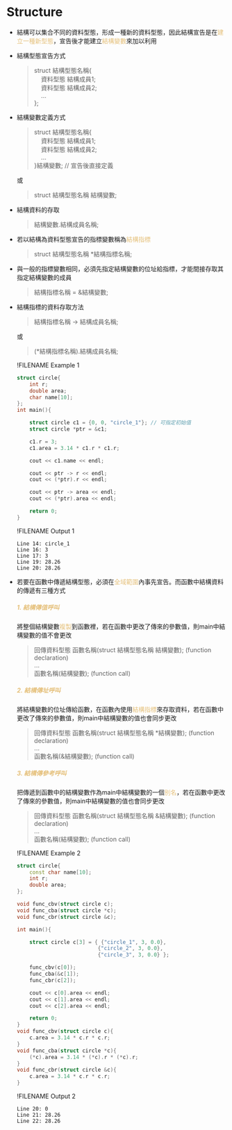 # Structure

- 結構可以集合不同的資料型態，形成一種新的資料型態，因此結構宣告是在<span style="color:#e5c07b">建立一種新型態</span>，宣告後才能建立<span style="color:#e5c07b">結構變數</span>來加以利用  
- 結構型態宣告方式
  >struct 結構型態名稱{  
  >&nbsp;&nbsp;&nbsp;&nbsp;資料型態 結構成員1;  
  >&nbsp;&nbsp;&nbsp;&nbsp;資料型態 結構成員2;  
  >&nbsp;&nbsp;&nbsp;&nbsp;...  
  >};

- 結構變數定義方式
  >struct 結構型態名稱{  
  >&nbsp;&nbsp;&nbsp;&nbsp;資料型態 結構成員1;  
  >&nbsp;&nbsp;&nbsp;&nbsp;資料型態 結構成員2;  
  >&nbsp;&nbsp;&nbsp;&nbsp;...  
  >}結構變數; // 宣告後直接定義  
  
  或
  >struct 結構型態名稱 結構變數;

- 結構資料的存取
  >結構變數.結構成員名稱;

- 若以結構為資料型態宣告的指標變數稱為<span style="color:#e5c07b">結構指標</span>
  >struct 結構型態名稱 *結構指標名稱;

- 與一般的指標變數相同，必須先指定結構變數的位址給指標，才能間接存取其指定結構變數的成員
  >結構指標名稱 = &結構變數;

- 結構指標的資料存取方法
  >結構指標名稱 -> 結構成員名稱;

  或
  >(*結構指標名稱).結構成員名稱;

  !FILENAME Example 1
  ```cpp
  struct circle{
      int r;
      double area;
      char name[10];
  };
  int main(){

      struct circle c1 = {0, 0, "circle_1"}; // 可指定初始值
      struct circle *ptr = &c1;

      c1.r = 3;
      c1.area = 3.14 * c1.r * c1.r;

      cout << c1.name << endl;

      cout << ptr -> r << endl;
      cout << (*ptr).r << endl;

      cout << ptr -> area << endl;
      cout << (*ptr).area << endl;

      return 0;
  }
  ```
  !FILENAME Output 1
  ```
  Line 14: circle_1
  Line 16: 3
  Line 17: 3
  Line 19: 28.26
  Line 20: 28.26
  ```

- 若要在函數中傳遞結構型態，必須在<span style="color:#e5c07b">全域範圍</span>內事先宣告。而函數中結構資料的傳遞有三種方式
  ##### <span style="color:#e5c07b">1. 結構傳值呼叫</span>
  將整個結構變數<span style="color:#e5c07b">複製</span>到函數裡，若在函數中更改了傳來的參數值，則main中結構變數的值不會更改
  >回傳資料型態 函數名稱(struct 結構型態名稱 結構變數); (function declaration)  
  >...  
  >函數名稱(結構變數); (function call)

  ##### <span style="color:#e5c07b">2. 結構傳址呼叫</span>
  將結構變數的位址傳給函數，在函數內使用<span style="color:#e5c07b">結構指標</span>來存取資料，若在函數中更改了傳來的參數值，則main中結構變數的值也會同步更改
  >回傳資料型態 函數名稱(struct 結構型態名稱 *結構變數); (function declaration)  
  >...  
  >函數名稱(&結構變數); (function call)

  ##### <span style="color:#e5c07b">3. 結構傳參考呼叫</span>
  把傳遞到函數中的結構變數作為main中結構變數的一個<span style="color:#e5c07b">別名</span>，若在函數中更改了傳來的參數值，則main中結構變數的值也會同步更改
  >回傳資料型態 函數名稱(struct 結構型態名稱 &結構變數); (function declaration)  
  >...  
  >函數名稱(結構變數); (function call)

  !FILENAME Example 2
  ```cpp
  struct circle{
      const char name[10];
      int r;
      double area;
  };

  void func_cbv(struct circle c);
  void func_cba(struct circle *c);
  void func_cbr(struct circle &c);

  int main(){

      struct circle c[3] = { {"circle_1", 3, 0.0},
                            {"circle_2", 3, 0.0},
                            {"circle_3", 3, 0.0} };

      func_cbv(c[0]);
      func_cba(&c[1]);
      func_cbr(c[2]);

      cout << c[0].area << endl;
      cout << c[1].area << endl;
      cout << c[2].area << endl;

      return 0;
  }
  void func_cbv(struct circle c){
      c.area = 3.14 * c.r * c.r;
  }
  void func_cba(struct circle *c){
      (*c).area = 3.14 * (*c).r * (*c).r;
  }
  void func_cbr(struct circle &c){
      c.area = 3.14 * c.r * c.r;
  }
  ```
  !FILENAME Output 2
  ```
  Line 20: 0
  Line 21: 28.26
  Line 22: 28.26
  ```